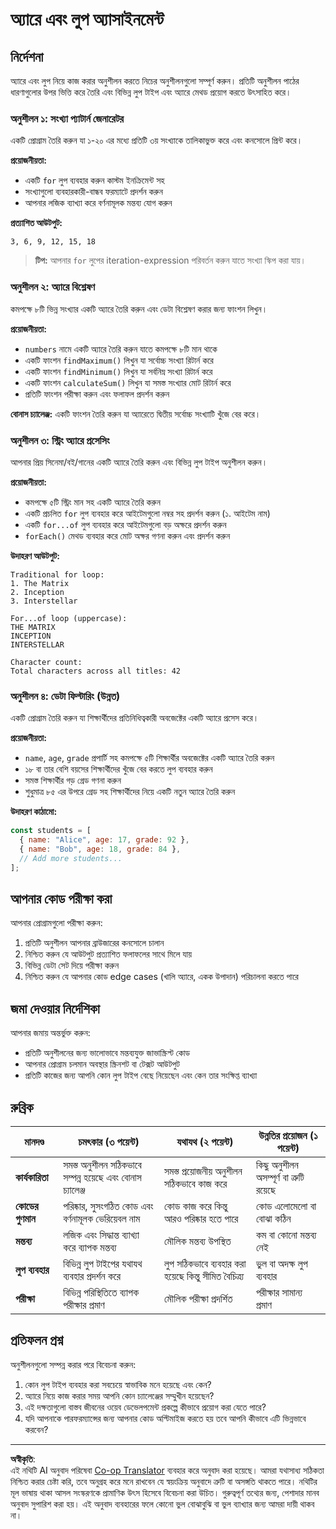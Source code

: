 <!--
CO_OP_TRANSLATOR_METADATA:
{
  "original_hash": "8abcada0534e0fb3a7556ea3c5a2a8a4",
  "translation_date": "2025-10-22T21:26:30+00:00",
  "source_file": "2-js-basics/4-arrays-loops/assignment.md",
  "language_code": "bn"
}
-->
# অ্যারে এবং লুপ অ্যাসাইনমেন্ট

## নির্দেশনা

অ্যারে এবং লুপ নিয়ে কাজ করার অনুশীলন করতে নিচের অনুশীলনগুলো সম্পূর্ণ করুন। প্রতিটি অনুশীলন পাঠের ধারণাগুলোর উপর ভিত্তি করে তৈরি এবং বিভিন্ন লুপ টাইপ এবং অ্যারে মেথড প্রয়োগ করতে উৎসাহিত করে।

### অনুশীলন ১: সংখ্যা প্যাটার্ন জেনারেটর
একটি প্রোগ্রাম তৈরি করুন যা ১-২০ এর মধ্যে প্রতিটি ৩য় সংখ্যাকে তালিকাভুক্ত করে এবং কনসোলে প্রিন্ট করে।

**প্রয়োজনীয়তা:**
- একটি `for` লুপ ব্যবহার করুন কাস্টম ইনক্রিমেন্ট সহ
- সংখ্যাগুলো ব্যবহারকারী-বান্ধব ফরম্যাটে প্রদর্শন করুন
- আপনার লজিক ব্যাখ্যা করে বর্ণনামূলক মন্তব্য যোগ করুন

**প্রত্যাশিত আউটপুট:**
```
3, 6, 9, 12, 15, 18
```

> **টিপ:** আপনার `for` লুপের iteration-expression পরিবর্তন করুন যাতে সংখ্যা স্কিপ করা যায়।

### অনুশীলন ২: অ্যারে বিশ্লেষণ
কমপক্ষে ৮টি ভিন্ন সংখ্যার একটি অ্যারে তৈরি করুন এবং ডেটা বিশ্লেষণ করার জন্য ফাংশন লিখুন।

**প্রয়োজনীয়তা:**
- `numbers` নামে একটি অ্যারে তৈরি করুন যাতে কমপক্ষে ৮টি মান থাকে
- একটি ফাংশন `findMaximum()` লিখুন যা সর্বোচ্চ সংখ্যা রিটার্ন করে
- একটি ফাংশন `findMinimum()` লিখুন যা সর্বনিম্ন সংখ্যা রিটার্ন করে  
- একটি ফাংশন `calculateSum()` লিখুন যা সমস্ত সংখ্যার মোট রিটার্ন করে
- প্রতিটি ফাংশন পরীক্ষা করুন এবং ফলাফল প্রদর্শন করুন

**বোনাস চ্যালেঞ্জ:** একটি ফাংশন তৈরি করুন যা অ্যারেতে দ্বিতীয় সর্বোচ্চ সংখ্যাটি খুঁজে বের করে।

### অনুশীলন ৩: স্ট্রিং অ্যারে প্রসেসিং
আপনার প্রিয় সিনেমা/বই/গানের একটি অ্যারে তৈরি করুন এবং বিভিন্ন লুপ টাইপ অনুশীলন করুন।

**প্রয়োজনীয়তা:**
- কমপক্ষে ৫টি স্ট্রিং মান সহ একটি অ্যারে তৈরি করুন
- একটি প্রচলিত `for` লুপ ব্যবহার করে আইটেমগুলো নম্বর সহ প্রদর্শন করুন (১. আইটেম নাম)
- একটি `for...of` লুপ ব্যবহার করে আইটেমগুলো বড় অক্ষরে প্রদর্শন করুন
- `forEach()` মেথড ব্যবহার করে মোট অক্ষর গণনা করুন এবং প্রদর্শন করুন

**উদাহরণ আউটপুট:**
```
Traditional for loop:
1. The Matrix
2. Inception
3. Interstellar

For...of loop (uppercase):
THE MATRIX
INCEPTION
INTERSTELLAR

Character count:
Total characters across all titles: 42
```

### অনুশীলন ৪: ডেটা ফিল্টারিং (উন্নত)
একটি প্রোগ্রাম তৈরি করুন যা শিক্ষার্থীদের প্রতিনিধিত্বকারী অবজেক্টের একটি অ্যারে প্রসেস করে।

**প্রয়োজনীয়তা:**
- `name`, `age`, `grade` প্রপার্টি সহ কমপক্ষে ৫টি শিক্ষার্থীর অবজেক্টের একটি অ্যারে তৈরি করুন
- ১৮ বা তার বেশি বয়সের শিক্ষার্থীদের খুঁজে বের করতে লুপ ব্যবহার করুন
- সমস্ত শিক্ষার্থীর গড় গ্রেড গণনা করুন
- শুধুমাত্র ৮৫ এর উপরে গ্রেড সহ শিক্ষার্থীদের নিয়ে একটি নতুন অ্যারে তৈরি করুন

**উদাহরণ কাঠামো:**
```javascript
const students = [
  { name: "Alice", age: 17, grade: 92 },
  { name: "Bob", age: 18, grade: 84 },
  // Add more students...
];
```

## আপনার কোড পরীক্ষা করা

আপনার প্রোগ্রামগুলো পরীক্ষা করুন:
1. প্রতিটি অনুশীলন আপনার ব্রাউজারের কনসোলে চালান
2. নিশ্চিত করুন যে আউটপুট প্রত্যাশিত ফলাফলের সাথে মিলে যায়
3. বিভিন্ন ডেটা সেট দিয়ে পরীক্ষা করুন
4. নিশ্চিত করুন যে আপনার কোড edge cases (খালি অ্যারে, একক উপাদান) পরিচালনা করতে পারে

## জমা দেওয়ার নির্দেশিকা

আপনার জমায় অন্তর্ভুক্ত করুন:
- প্রতিটি অনুশীলনের জন্য ভালোভাবে মন্তব্যযুক্ত জাভাস্ক্রিপ্ট কোড
- আপনার প্রোগ্রাম চলমান অবস্থার স্ক্রিনশট বা টেক্সট আউটপুট
- প্রতিটি কাজের জন্য আপনি কোন লুপ টাইপ বেছে নিয়েছেন এবং কেন তার সংক্ষিপ্ত ব্যাখ্যা

## রুব্রিক

| মানদণ্ড | চমৎকার (৩ পয়েন্ট) | যথাযথ (২ পয়েন্ট) | উন্নতির প্রয়োজন (১ পয়েন্ট) |
| -------- | -------------------- | ------------------- | --------------------------- |
| **কার্যকারিতা** | সমস্ত অনুশীলন সঠিকভাবে সম্পন্ন হয়েছে এবং বোনাস চ্যালেঞ্জ | সমস্ত প্রয়োজনীয় অনুশীলন সঠিকভাবে কাজ করে | কিছু অনুশীলন অসম্পূর্ণ বা ত্রুটি রয়েছে |
| **কোডের গুণমান** | পরিষ্কার, সুসংগঠিত কোড এবং বর্ণনামূলক ভেরিয়েবল নাম | কোড কাজ করে কিন্তু আরও পরিষ্কার হতে পারে | কোড এলোমেলো বা বোঝা কঠিন |
| **মন্তব্য** | লজিক এবং সিদ্ধান্ত ব্যাখ্যা করে ব্যাপক মন্তব্য | মৌলিক মন্তব্য উপস্থিত | কম বা কোনো মন্তব্য নেই |
| **লুপ ব্যবহার** | বিভিন্ন লুপ টাইপের যথাযথ ব্যবহার প্রদর্শন করে | লুপ সঠিকভাবে ব্যবহার করা হয়েছে কিন্তু সীমিত বৈচিত্র্য | ভুল বা অদক্ষ লুপ ব্যবহার |
| **পরীক্ষা** | বিভিন্ন পরিস্থিতিতে ব্যাপক পরীক্ষার প্রমাণ | মৌলিক পরীক্ষা প্রদর্শিত | পরীক্ষার সামান্য প্রমাণ |

## প্রতিফলন প্রশ্ন

অনুশীলনগুলো সম্পন্ন করার পরে বিবেচনা করুন:
1. কোন লুপ টাইপ ব্যবহার করা সবচেয়ে স্বাভাবিক মনে হয়েছে এবং কেন?
2. অ্যারে নিয়ে কাজ করার সময় আপনি কোন চ্যালেঞ্জের সম্মুখীন হয়েছেন?
3. এই দক্ষতাগুলো বাস্তব জীবনের ওয়েব ডেভেলপমেন্ট প্রকল্পে কীভাবে প্রয়োগ করা যেতে পারে?
4. যদি আপনাকে পারফরম্যান্সের জন্য আপনার কোড অপ্টিমাইজ করতে হয় তবে আপনি কীভাবে এটি ভিন্নভাবে করবেন?

---

**অস্বীকৃতি**:  
এই নথিটি AI অনুবাদ পরিষেবা [Co-op Translator](https://github.com/Azure/co-op-translator) ব্যবহার করে অনুবাদ করা হয়েছে। আমরা যথাসাধ্য সঠিকতা নিশ্চিত করার চেষ্টা করি, তবে অনুগ্রহ করে মনে রাখবেন যে স্বয়ংক্রিয় অনুবাদে ত্রুটি বা অসঙ্গতি থাকতে পারে। নথিটির মূল ভাষায় থাকা আসল সংস্করণকে প্রামাণিক উৎস হিসেবে বিবেচনা করা উচিত। গুরুত্বপূর্ণ তথ্যের জন্য, পেশাদার মানব অনুবাদ সুপারিশ করা হয়। এই অনুবাদ ব্যবহারের ফলে কোনো ভুল বোঝাবুঝি বা ভুল ব্যাখ্যার জন্য আমরা দায়ী থাকব না।